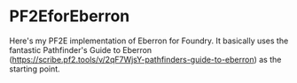 # PF2EforEberron
Here's my PF2E implementation of Eberron for Foundry. It basically uses the fantastic Pathfinder's Guide to Eberron (https://scribe.pf2.tools/v/2qF7WjsY-pathfinders-guide-to-eberron) as the starting point.
